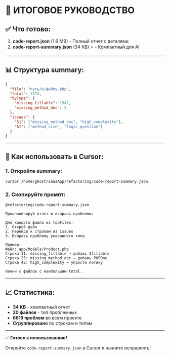 # 🎯 ИТОГОВОЕ РУКОВОДСТВО

## ✅ Что готово:

1. **code-report.json** (1.6 MB) - Полный отчет с деталями
2. **code-report-summary.json** (34 KB) ⭐ - Компактный для AI

---

## 📊 Структура summary:

```json
{
  "file": "путь/к/файлу.php",
  "total": 1574,
  "byType": {
    "missing_fillable": 1542,
    "missing_method_doc": 5
  },
  "issues": {
    "51": ["missing_method_doc", "high_complexity"],
    "61": ["method_size", "logic_question"]
  }
}
```

---

## 🚀 Как использовать в Cursor:

### 1. Откройте summary:
```bash
cursor /home/ghost/saasApp/refactoring/code-report-summary.json
```

### 2. Скопируйте промпт:

```
@refactoring/code-report-summary.json

Проанализируй отчет и исправь проблемы:

Для каждого файла из topFiles:
1. Открой файл
2. Перейди к строкам из issues
3. Исправь проблему указанного типа

Пример:
Файл: app/Models/Product.php
Строка 11: missing_fillable → добавь $fillable
Строка 25: missing_method_doc → добавь PHPDoc
Строка 42: high_complexity → упрости логику

Начни с файлов с наибольшим total.
```

---

## 📈 Статистика:

- **34 KB** - компактный отчет
- **20 файлов** - топ проблемных
- **6619 проблем** во всем проекте
- **Сгруппировано** по строкам и типам

---

✅ **Готово к использованию!**

Откройте `code-report-summary.json` в Cursor и начните исправлять!

